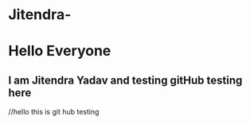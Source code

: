 # Jitendra-
<html>
  <h1>Hello Everyone
  </h1>
  <h2>I am Jitendra Yadav and testing gitHub testing here</h2>
  
</html>
//hello this is git hub testing 

